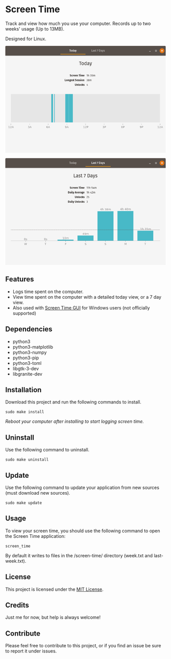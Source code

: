 # Screen Time
Track and view how much you use your computer. Records up to two weeks' usage (Up to 13MB).

Designed for Linux.

![Screen Time - Today](screenshots/today%20-%201.1.png)


![Screen Time - 7 Days](screenshots/7%20days%20-%201.1.png)

## Features
* Logs time spent on the computer.
* View time spent on the computer with a detailed today view, or a 7 day view.
* Also used with [Screen Time GUI](https://github.com/kylecorry31/ScreenTimeGUI) for Windows users (not officially supported)

## Dependencies
* python3
* python3-matplotlib
* python3-numpy
* python3-pip
* python3-toml
* libgtk-3-dev
* libgranite-dev

## Installation
Download this project and run the following commands to install.

```shell
sudo make install
```

*Reboot your computer after installing to start logging screen time.*

## Uninstall
Use the following command to uninstall.

```
sudo make uninstall
```

## Update
Use the following command to update your application from new sources (must download new sources).

```
sudo make update
```

## Usage
To view your screen time, you should use the following command to open the Screen Time application:

```shell
screen_time
```

By default it writes to files in the /screen-time/ directory (week.txt and last-week.txt).

## License
This project is licensed under the [MIT License](LICENSE).

## Credits
Just me for now, but help is always welcome!

## Contribute
Please feel free to contribute to this project, or if you find an issue be sure to report it under issues.
